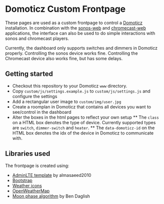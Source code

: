 # Domoticz Custom Frontpage
These pages are used as a custom frontpage to control a [Domoticz](http://domoticz.com/)
installation. In combination with the [sonos-web](https://github.com/roberthorlings/sonos-web)
and [chromecast-web](https://github.com/roberthorlings/sonos-web) applications, the interface
can also be used to do simple interactions with sonos and chromecast players.

Currently, the dashboard only supports switches and dimmers in Domoticz properly. Controlling the
sonos device works fine. Controlling the Chromecast device also works fine, but has some delays.

## Getting started
* Checkout this repository to your Domoticz `www` directory.
* Copy `custom/js/settings.example.js` to `custom/js/settings.js` and configure the settings
* Add a rectangular user image to `custom/img/user.jpg`
* Create a roomplan in Domoticz that contains all devices you want to see/control in the dashboard
* Alter the boxes in the html pages to reflect your own setup
** The `class` on a HTML box denotes the type of device. Currently supported types are `switch`, `dimmer-switch` and `heater`. 
** The `data-domoticz-id` on the HTML box denotes the idx of the device in Domoticz to communicate with.

## Libraries used
The frontpage is created using:
* [AdminLTE template](https://almsaeedstudio.com/) by almasaeed2010
* [Bootstrap](http://getbootstrap.com/)
* [Weather icons](http://erikflowers.github.io/weather-icons/)
* [OpenWeatherMap](http://openweathermap.org/)
* [Moon phase algorithm](http://www.ben-daglish.net/moon.shtml) by Ben Daglish

